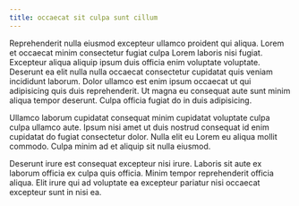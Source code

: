```yaml
---
title: occaecat sit culpa sunt cillum
---
```


Reprehenderit nulla eiusmod excepteur ullamco proident qui aliqua. Lorem et occaecat minim consectetur fugiat culpa Lorem laboris nisi fugiat. Excepteur aliqua aliquip ipsum duis officia enim voluptate voluptate. Deserunt ea elit nulla nulla occaecat consectetur cupidatat quis veniam incididunt laborum. Dolor ullamco est enim ipsum occaecat ut qui adipisicing quis duis reprehenderit. Ut magna eu consequat aute sunt minim aliqua tempor deserunt. Culpa officia fugiat do in duis adipisicing.

Ullamco laborum cupidatat consequat minim cupidatat voluptate culpa culpa ullamco aute. Ipsum nisi amet ut duis nostrud consequat id enim cupidatat do fugiat consectetur dolor. Nulla elit eu Lorem eu aliqua mollit commodo. Culpa minim ad et aliquip sit nulla eiusmod.

Deserunt irure est consequat excepteur nisi irure. Laboris sit aute ex laborum officia ex culpa quis officia. Minim tempor reprehenderit officia aliqua. Elit irure qui ad voluptate ea excepteur pariatur nisi occaecat excepteur sunt in nisi ea.